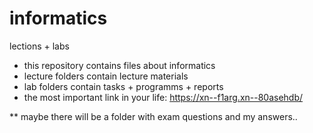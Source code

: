 # informatics
lections + labs

*  this repository contains files about informatics 
*  lecture folders contain lecture materials
*  lab folders contain tasks + programms + reports
*  the most important link in your life: https://xn--f1arg.xn--80asehdb/
  
** maybe there will be a folder with exam questions and my answers.. 

